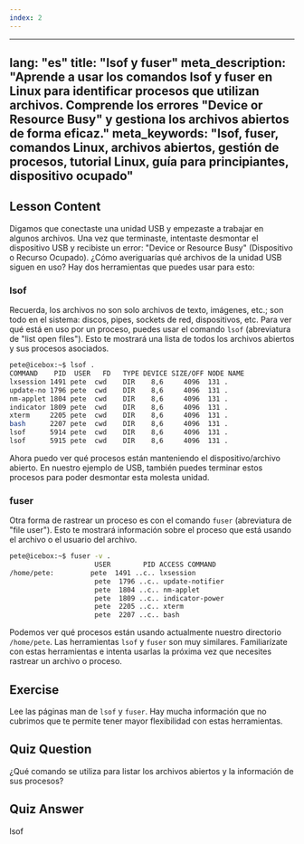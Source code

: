 ```yaml
---
index: 2
---
```

---
lang: "es"
title: "lsof y fuser"
meta_description: "Aprende a usar los comandos lsof y fuser en Linux para identificar procesos que utilizan archivos. Comprende los errores "Device or Resource Busy" y gestiona los archivos abiertos de forma eficaz."
meta_keywords: "lsof, fuser, comandos Linux, archivos abiertos, gestión de procesos, tutorial Linux, guía para principiantes, dispositivo ocupado"
---

## Lesson Content

Digamos que conectaste una unidad USB y empezaste a trabajar en algunos archivos. Una vez que terminaste, intentaste desmontar el dispositivo USB y recibiste un error: "Device or Resource Busy" (Dispositivo o Recurso Ocupado). ¿Cómo averiguarías qué archivos de la unidad USB siguen en uso? Hay dos herramientas que puedes usar para esto:

### lsof

Recuerda, los archivos no son solo archivos de texto, imágenes, etc.; son todo en el sistema: discos, pipes, sockets de red, dispositivos, etc. Para ver qué está en uso por un proceso, puedes usar el comando `lsof` (abreviatura de "list open files"). Esto te mostrará una lista de todos los archivos abiertos y sus procesos asociados.

```bash
pete@icebox:~$ lsof .
COMMAND    PID  USER   FD   TYPE DEVICE SIZE/OFF NODE NAME
lxsession 1491 pete  cwd    DIR    8,6     4096  131 .
update-no 1796 pete  cwd    DIR    8,6     4096  131 .
nm-applet 1804 pete  cwd    DIR    8,6     4096  131 .
indicator 1809 pete  cwd    DIR    8,6     4096  131 .
xterm     2205 pete  cwd    DIR    8,6     4096  131 .
bash      2207 pete  cwd    DIR    8,6     4096  131 .
lsof      5914 pete  cwd    DIR    8,6     4096  131 .
lsof      5915 pete  cwd    DIR    8,6     4096  131 .
```

Ahora puedo ver qué procesos están manteniendo el dispositivo/archivo abierto. En nuestro ejemplo de USB, también puedes terminar estos procesos para poder desmontar esta molesta unidad.

### fuser

Otra forma de rastrear un proceso es con el comando `fuser` (abreviatura de "file user"). Esto te mostrará información sobre el proceso que está usando el archivo o el usuario del archivo.

```bash
pete@icebox:~$ fuser -v .
                     USER        PID ACCESS COMMAND
/home/pete:         pete  1491 ..c.. lxsession
                     pete  1796 ..c.. update-notifier
                     pete  1804 ..c.. nm-applet
                     pete  1809 ..c.. indicator-power
                     pete  2205 ..c.. xterm
                     pete  2207 ..c.. bash
```

Podemos ver qué procesos están usando actualmente nuestro directorio `/home/pete`. Las herramientas `lsof` y `fuser` son muy similares. Familiarízate con estas herramientas e intenta usarlas la próxima vez que necesites rastrear un archivo o proceso.

## Exercise

Lee las páginas man de `lsof` y `fuser`. Hay mucha información que no cubrimos que te permite tener mayor flexibilidad con estas herramientas.

## Quiz Question

¿Qué comando se utiliza para listar los archivos abiertos y la información de sus procesos?

## Quiz Answer

lsof
